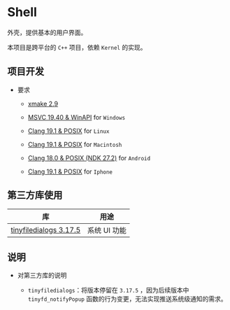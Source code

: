 # Shell

外壳，提供基本的用户界面。

本项目是跨平台的 `C++` 项目，依赖 `Kernel` 的实现。

## 项目开发

* 要求
	
	* [xmake 2.9](https://xmake.io/#/)
	
	* [MSVC 19.40 & WinAPI](https://visualstudio.microsoft.com/downloads/) for `Windows`
	
	* [Clang 19.1 & POSIX](https://llvm.org/) for `Linux`
	
	* [Clang 19.1 & POSIX](https://llvm.org/) for `Macintosh`
	
	* [Clang 18.0 & POSIX (NDK 27.2)](https://developer.android.com/ndk/downloads) for `Android`
	
	* [Clang 19.1 & POSIX](https://llvm.org/) for `Iphone`

## 第三方库使用

| 库                                                                         | 用途                           |
|:--------------------------------------------------------------------------:|:------------------------------:|
| [tinyfiledialogs 3.17.5](https://sourceforge.net/projects/tinyfiledialogs) | 系统 UI 功能                   |

## 说明

* 对第三方库的说明
	
	* `tinyfiledialogs`：将版本停留在 `3.17.5` ，因为后续版本中 `tinyfd_notifyPopup` 函数的行为变更，无法实现推送系统级通知的需求。
